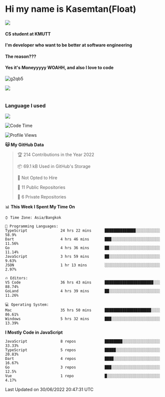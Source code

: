 # Hi my name is Kasemtan(Float)
![](https://64.media.tumblr.com/9c2a8f831efe8da556ffbf89cebb52c9/b86c1ab833a37e32-93/s1280x1920/d000dc22f75df64be2bc150f5fa69c4f6df6bb07.gifv)
#### CS student at KMUTT
#### I'm developer who want to be better at software engineering
#### The reason???
#### Yes it's Moneyyyyy WOAHH, and also I love to code
![g2qb5](https://user-images.githubusercontent.com/69688279/175812510-9235eaf7-72f7-40d3-b163-56efa9aa5c6b.gif)


[![](https://github-readme-stats.vercel.app/api?username=FloatKasemtan&show_icons=true&theme=nightowl)]()
#
### Language I used
[![](https://github-readme-stats.vercel.app/api/top-langs/?username=FloatKasemtan&layout=compact&theme=nightowl)]()
<!--START_SECTION:waka-->
![Code Time](http://img.shields.io/badge/Code%20Time-539%20hrs%2043%20mins-blue)

![Profile Views](http://img.shields.io/badge/Profile%20Views-11-blue)

**🐱 My GitHub Data** 

> 🏆 214 Contributions in the Year 2022
 > 
> 📦 69.1 kB Used in GitHub's Storage 
 > 
> 🚫 Not Opted to Hire
 > 
> 📜 11 Public Repositories 
 > 
> 🔑 6 Private Repositories  
 > 
📊 **This Week I Spent My Time On** 

```text
⌚︎ Time Zone: Asia/Bangkok

💬 Programming Languages: 
TypeScript               24 hrs 22 mins      ██████████████░░░░░░░░░░░   58.9% 
Dart                     4 hrs 46 mins       ███░░░░░░░░░░░░░░░░░░░░░░   11.56% 
Go                       4 hrs 36 mins       ██░░░░░░░░░░░░░░░░░░░░░░░   11.14% 
JavaScript               3 hrs 59 mins       ██░░░░░░░░░░░░░░░░░░░░░░░   9.63% 
JSON                     1 hr 13 mins        ░░░░░░░░░░░░░░░░░░░░░░░░░   2.97%

🔥 Editors: 
VS Code                  36 hrs 43 mins      ██████████████████████░░░   88.74% 
GoLand                   4 hrs 39 mins       ██░░░░░░░░░░░░░░░░░░░░░░░   11.26%

💻 Operating System: 
Mac                      35 hrs 50 mins      █████████████████████░░░░   86.61% 
Windows                  5 hrs 32 mins       ███░░░░░░░░░░░░░░░░░░░░░░   13.39%

```

**I Mostly Code in JavaScript** 

```text
JavaScript               8 repos             ████████░░░░░░░░░░░░░░░░░   33.33% 
TypeScript               5 repos             █████░░░░░░░░░░░░░░░░░░░░   20.83% 
Dart                     4 repos             ████░░░░░░░░░░░░░░░░░░░░░   16.67% 
Go                       3 repos             ███░░░░░░░░░░░░░░░░░░░░░░   12.5% 
Vue                      1 repo              █░░░░░░░░░░░░░░░░░░░░░░░░   4.17%

```



 Last Updated on 30/06/2022 20:47:31 UTC
<!--END_SECTION:waka-->
<!--
**FloatKasemtan/FloatKasemtan** is a ✨ _special_ ✨ repository because its `README.md` (this file) appears on your GitHub profile.

Here are some ideas to get you started:

- 🔭 I’m currently working on ...
- 🌱 I’m currently learning ...
- 👯 I’m looking to collaborate on ...
- 🤔 I’m looking for help with ...
- 💬 Ask me about ...
- 📫 How to reach me: ...
- 😄 Pronouns: ...
- ⚡ Fun fact: ...
-->

